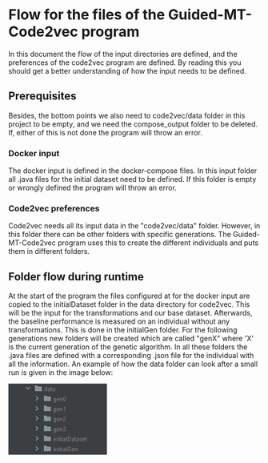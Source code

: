 # Flow for the files of the Guided-MT-Code2vec program

In this document the flow of the input directories are defined, and the preferences of the code2vec program are defined. By reading this you 
should get a better understanding of how the input needs to be defined.

## Prerequisites

Besides, the bottom points we also need to code2vec/data folder in this project to be empty, and we need the compose_output folder to be deleted. 
If, either of this is not done the program will throw an error.

### Docker input

The docker input is defined in the docker-compose files. In this input folder all .java files for the initial dataset need to be defined. If this 
folder is empty or wrongly defined the program will throw an error.

### Code2vec preferences

Code2vec needs all its input data in the "code2vec/data" folder. However, in this folder there can be other folders with specific generations.
The Guided-MT-Code2vec program uses this to create the different individuals and puts them in different folders. 

## Folder flow during runtime

At the start of the program the files configured at for the docker input are copied to the initialDataset folder in the data directory for 
code2vec. This will be the input for the transformations and our base dataset.
Afterwards, the baseline performance is measured on an individual without any transformations. This is done in the initialGen folder. For the 
following generations new folders will be created which are called "genX" where 'X' is the current generation of the genetic algorithm. In all these 
folders the .java files are defined with a corresponding .json file for the individual with all the information.
An example of how the data folder can look after a small run is given in the image below: 

![Folder structure](./Folder_example.png)